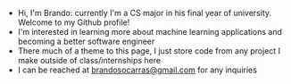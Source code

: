 - Hi, I'm Brando: currently I'm a CS major in his final year of university. Welcome to my Github profile! 
- I'm interested in learning more about machine learning applications and becoming a better software engineer
- There much of a theme to this page, I just store code from any project I make outside of class/internships here
- I can be reached at brandosocarras@gmail.com for any inquiries

<!---
bsocarras/bsocarras is a ✨ special ✨ repository because its `README.md` (this file) appears on your GitHub profile.
You can click the Preview link to take a look at your changes.
--->
